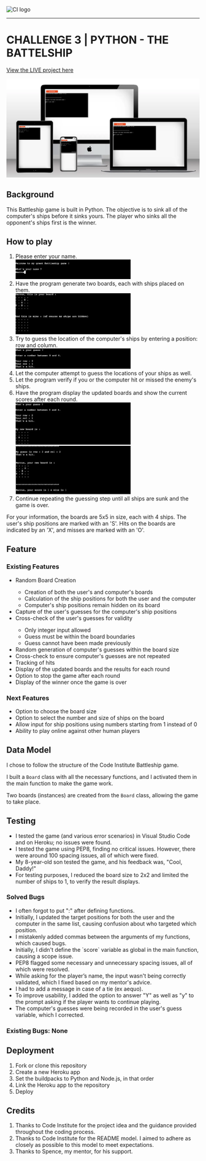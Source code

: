 ![CI logo](https://codeinstitute.s3.amazonaws.com/fullstack/ci_logo_small.png)

<hr>
<h1>CHALLENGE 3 | PYTHON - THE BATTELSHIP</h1>

<a style="text-decoration:underline;" target="_blank" href="https://code-insti-portfolio3-py-3d5d6c3645a4.herokuapp.com/">View the LIVE project here</a>

<img src="assets/images/mokeup.webp">

<h2>Background</h2>
This Battleship game is built in Python. The objective is to sink all of the computer's ships before it sinks yours. The player who sinks all the opponent's ships first is the winner.

<h2>How to play</h2>
<ol>
    <li>Please enter your name.</li>
    <img style="width:300px" src="assets/images/name.webp"><br>
    <li>Have the program generate two boards, each with ships placed on them.</li>
    <img style="width:300px" src="assets/images/boards.webp"><br>
    <li>Try to guess the location of the computer's ships by entering a position: row and column.</li>
    <img style="width:300px" src="assets/images/guess.webp"><br>
    <li>Let the computer attempt to guess the locations of your ships as well.</li>
    <li>Let the program verify if you or the computer hit or missed the enemy's ships.</li>
    <li>Have the program display the updated boards and show the current scores after each round.</li>
    <img style="width:300px" src="assets/images/scores1.webp"><br>
    <img style="width:300px" src="assets/images/scores2.webp"><br>
    <li>Continue repeating the guessing step until all ships are sunk and the game is over.</li>
</ol>

For your information, the boards are 5x5 in size, each with 4 ships. The user's ship positions are marked with an 'S'. Hits on the boards are indicated by an 'X', and misses are marked with an 'O'.

<h2>Feature</h2>

<h3>Existing Features</h3>
<ul>
    <li>Random Board Creation</li>
        <ul>
            <li>Creation of both the user's and computer's boards</li>
            <li>Calculation of the ship positions for both the user and the computer</li>
            <li>Computer's ship positions remain hidden on its board</li>
        </ul>
    <li>Capture of the user's guesses for the computer's ship positions</li>
    <li>Cross-check of the user's guesses for validity</li>
        <ul>
            <li>Only integer input allowed</li>
            <li>Guess must be within the board boundaries</li>
            <li>Guess cannot have been made previously</li>
        </ul>
    <li>Random generation of computer's guesses within the board size</li>
    <li>Cross-check to ensure computer's guesses are not repeated</li>
    <li>Tracking of hits</li>
    <li>Display of the updated boards and the results for each round</li>
    <li>Option to stop the game after each round</li>
    <li>Display of the winner once the game is over</li>
</ul>

<h3>Next Features</h3>
<ul>
    <li>Option to choose the board size</li>
    <li>Option to select the number and size of ships on the board</li>
    <li>Allow input for ship positions using numbers starting from 1 instead of 0</li>
    <li>Ability to play online against other human players</li>
</ul>

<h2>Data Model</h2>

I chose to follow the structure of the Code Institute Battleship game.

I built a `Board` class with all the necessary functions, and I activated them in the main function to make the game work.

Two boards (instances) are created from the `Board` class, allowing the game to take place.

<h2>Testing</h2>

<ul>
    <li>I tested the game (and various error scenarios) in Visual Studio Code and on Heroku; no issues were found.</li>
    <li>I tested the game using PEP8, finding no critical issues. However, there were around 100 spacing issues, all of which were fixed.</li>
    <li>My 8-year-old son tested the game, and his feedback was, "Cool, Daddy!"</li>
    <li>For testing purposes, I reduced the board size to 2x2 and limited the number of ships to 1, to verify the result displays.</li>
</ul>

<h3>Solved Bugs</h3>
<ul>
    <li>I often forgot to put ":" after defining functions.</li>
    <li>Initially, I updated the target positions for both the user and the computer in the same list, causing confusion about who targeted which position.</li>
    <li>I mistakenly added commas between the arguments of my functions, which caused bugs.</li>
    <li>Initially, I didn't define the `score` variable as global in the main function, causing a scope issue.</li>
    <li>PEP8 flagged some necessary and unnecessary spacing issues, all of which were resolved.</li>
    <li>While asking for the player’s name, the input wasn't being correctly validated, which I fixed based on my mentor's advice.</li>
    <li>I had to add a message in case of a tie (ex aequo).</li>
    <li>To improve usability, I added the option to answer "Y" as well as "y" to the prompt asking if the player wants to continue playing.</li>
    <li>The computer's guesses were being recorded in the user's guess variable, which I corrected.</li>
</ul>

<h3>Existing Bugs: None</h3>

<h2>Deployment</h2>
<ol>
    <li>Fork or clone this repository</li>
    <li>Create a new Heroku app</li>
    <li>Set the buildpacks to Python and Node.js, in that order</li>
    <li>Link the Heroku app to the repository</li>
    <li>Deploy</li>
</ol>

<h2>Credits</h2>
<ol>
    <li>Thanks to Code Institute for the project idea and the guidance provided throughout the coding process.</li>
    <li>Thanks to Code Institute for the README model. I aimed to adhere as closely as possible to this model to meet expectations.</li>
    <li>Thanks to Spence, my mentor, for his support.</li>
</ol>
